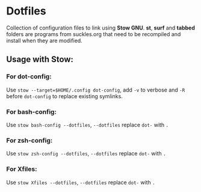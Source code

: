 # Dotfiles
Collection of configuration files to link using **Stow GNU**.
**st**, **surf** and **tabbed** folders are programs from suckles.org that need to be recompiled and install when they are modified.
## Usage with Stow:
### For dot-config:
Use `stow --target=$HOME/.config dot-config`, add `-v` to verbose and `-R` before `dot-config` to replace existing symlinks.
### For bash-config:
Use `stow bash-config --dotfiles`, `--dotfiles` replace `dot-` with `.`
### For zsh-config:
Use `stow zsh-config --dotfiles`, `--dotfiles` replace `dot-` with `.`
### For Xfiles:
Use `stow Xfiles --dotfiles`, `--dotfiles` replace `dot-` with `.`

